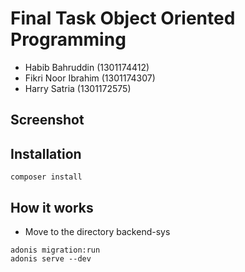 # Final Task Object Oriented Programming

* Habib Bahruddin (1301174412)
* Fikri Noor Ibrahim (1301174307)
* Harry Satria (1301172575)

## Screenshot


## Installation
```
composer install
```

## How it works
* Move to the directory backend-sys
```
adonis migration:run
adonis serve --dev
```